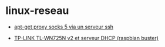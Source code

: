 # linux-reseau

* [apt-get proxy socks 5 via un serveur ssh](./apt-get-proxy-socks-5-via-serveur-ssh/configuration.md)

* [TP-LINK TL-WN725N v2 et serveur DHCP (raspbian buster)](./tp-link-tl-wn725n-v2-serveur-dhcp/configuration.md)